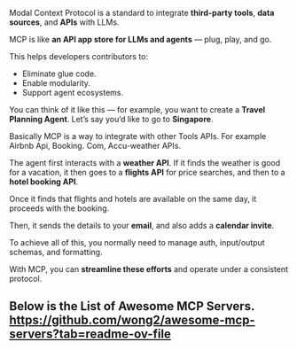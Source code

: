 Modal Context Protocol is a standard to integrate **third-party tools**, **data sources**, and **APIs** with LLMs.

MCP is like **an API app store for LLMs and agents** — plug, play, and go.  

This helps developers contributors to:
- Eliminate glue code.
- Enable modularity.
- Support agent ecosystems.

You can think of it like this — for example, you want to create a **Travel Planning Agent**. Let’s say you’d like to go to **Singapore**.

Basically MCP is a way to integrate with other Tools APIs. For example Airbnb Api, Booking. Com, Accu-weather APIs.

The agent first interacts with a **weather API**. If it finds the weather is good for a vacation, it then goes to a **flights API** for price searches, and then to a **hotel booking API**.

Once it finds that flights and hotels are available on the same day, it proceeds with the booking.

Then, it sends the details to your **email**, and also adds a **calendar invite**.

To achieve all of this, you normally need to manage auth, input/output schemas, and formatting.

With MCP, you can **streamline these efforts** and operate under a consistent protocol.

Below is the List of Awesome MCP Servers.
https://github.com/wong2/awesome-mcp-servers?tab=readme-ov-file
---